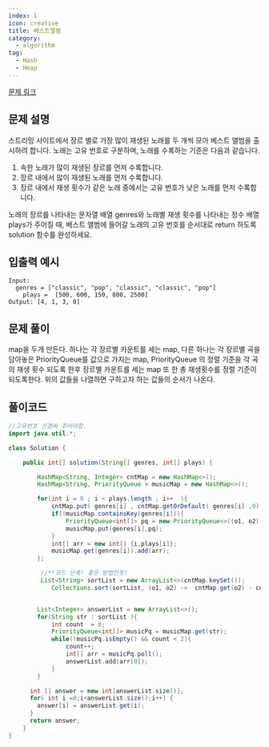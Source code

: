 ```yaml
---
index: 1
icon: creative
title: 베스트앨범
category:
  - algorithm
tag:
  - Hash
  - Heap
---
```


[문제 링크](https://programmers.co.kr/learn/courses/30/lessons/42579)

## 문제 설명

스트리밍 사이트에서 장르 별로 가장 많이 재생된 노래를 두 개씩 모아 베스트 앨범을 출시하려 합니다. 노래는 고유 번호로 구분하며, 노래를 수록하는 기준은 다음과 같습니다.

1. 속한 노래가 많이 재생된 장르를 먼저 수록합니다.
2. 장르 내에서 많이 재생된 노래를 먼저 수록합니다.
3. 장르 내에서 재생 횟수가 같은 노래 중에서는 고유 번호가 낮은 노래를 먼저 수록합니다.

노래의 장르를 나타내는 문자열 배열 genres와 노래별 재생 횟수를 나타내는 정수 배열 plays가 주어질 때, 베스트 앨범에 들어갈 노래의 고유 번호를 순서대로 return 하도록 solution 함수를 완성하세요.

## 입출력 예시

```
Input:
  genres = ["classic", "pop", "classic", "classic", "pop"]
	plays =  [500, 600, 150, 800, 2500]
Output: [4, 1, 3, 0]
```

## 문제 풀이

map을 두개 만든다. 하나는 각 장르별 카운트를 세는 map,
다른 하나는 각 장르별 곡을 담아놓은 PriorityQueue를 값으로 가지는 map,
PriorityQueue 의 정렬 기준을 각 곡의 재생 횟수 되도록 한후
장르별 카운트를 세는 map 또 한 총 재생횟수를 정렬 기준이 되도록한다.
위의 값들을 나열하면 구하고자 하는 값들의 순서가 나온다.

## 풀이코드

```java
//고유번호 신경써 주어야함.
import java.util.*;

class Solution {

    public int[] solution(String[] genres, int[] plays) {

        HashMap<String, Integer> cntMap = new HashMap<>();
        HashMap<String, PriorityQueue > musicMap = new HashMap<>();

        for(int i = 0 ; i < plays.length ; i++  ){
            cntMap.put( genres[i] , cntMap.getOrDefault( genres[i] ,0) + plays[i] );
            if(!musicMap.containsKey(genres[i])){
                PriorityQueue<int[]> pq = new PriorityQueue<>((o1, o2) ->  o2[1] - o1[1] ); //내림차순
                musicMap.put(genres[i],pq);
            }
            int[] arr = new int[] {i,plays[i]};
            musicMap.get(genres[i]).add(arr);
        };

         //**코드 단축! 좋은 방법인듯!
         List<String> sortList = new ArrayList<>(cntMap.keySet());
	 	    Collections.sort(sortList, (o1, o2) ->  cntMap.get(o2) - cntMap.get(o1));


        List<Integer> answerList = new ArrayList<>();
        for(String str : sortList ){
            int count  = 0;
            PriorityQueue<int[]> musicPq = musicMap.get(str);
            while(!musicPq.isEmpty() && count < 2){
                count++;
                int[] arr = musicPq.poll();
                answerList.add(arr[0]);
            }
        }

      int [] answer = new int[answerList.size()];
      for( int i =0;i<answerList.size();i++) {
        answer[i] = answerList.get(i);
      }
      return answer;
    }
}
```
